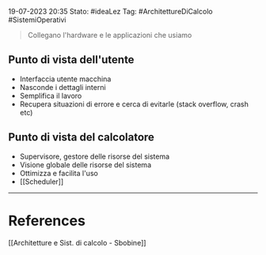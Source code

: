 19-07-2023 20:35
Stato: #ideaLez 
Tag: #ArchitettureDiCalcolo #SistemiOperativi

> Collegano l'hardware e le applicazioni che usiamo

## Punto di vista dell'utente
- Interfaccia utente macchina
- Nasconde i dettagli interni
- Semplifica il lavoro
- Recupera situazioni di errore e cerca di evitarle (stack overflow, crash etc)
## Punto di vista del calcolatore
- Supervisore, gestore delle risorse del sistema
- Visione globale delle risorse del sistema
- Ottimizza e facilita l'uso
- [[Scheduler]]







---
# References 
[[Architetture e Sist. di calcolo - Sbobine]]
